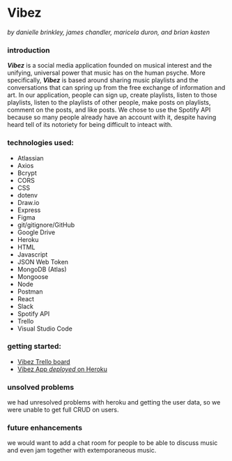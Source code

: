 # Vibez  
  
_by danielle brinkley, james chandler, maricela duron, and brian kasten_
  
### introduction  
   
  **_Vibez_** is a social media application founded on musical interest and the unifying, universal power that music has on the human psyche. More specifically, **_Vibez_** is based around sharing music playlists and the conversations that can spring up from the free exchange of information and art. In our application, people can sign up, create playlists, listen to those playlists, listen to the playlists of other people, make posts on playlists, comment on the posts, and like posts. We chose to use the Spotify API because so many people already have an account with it, despite having heard tell of its notoriety for being difficult to inteact with. 

  
  
### technologies used:  
  
  * Atlassian  
  * Axios  
  * Bcrypt  
  * CORS  
  * CSS  
  * dotenv  
  * Draw.io  
  * Express  
  * Figma  
  * git/gitignore/GitHub  
  * Google Drive  
  * Heroku  
  * HTML  
  * Javascript  
  * JSON Web Token
  * MongoDB (Atlas)  
  * Mongoose  
  * Node  
  * Postman  
  * React  
  * Slack  
  * Spotify API  
  * Trello  
  * Visual Studio Code  
  
### getting started:  
   
  * [Vibez Trello board](https://trello.com/b/ebsYgK05/vibez)  
  * [Vibez App *deployed* on Heroku](https://polar-bayou-95408.herokuapp.com/auth/login)  
  
### unsolved problems  
  we had unresolved problems with heroku and getting the user data, so we were unable to get full CRUD on users.

  
### future enhancements
  we would want to add a chat room for people to be able to discuss music and even jam together with extemporaneous music.

